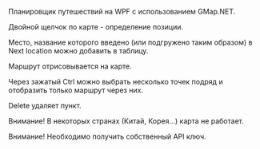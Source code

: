 Планировщик путешествий на WPF с использованием GMap.NET.

Двойной щелчок по карте - определение позиции.

Место, название которого введено (или подгружено таким образом) в Next location можно добавить в таблицу.

Маршрут отрисовывается на карте.

Через зажатый Ctrl можно выбрать несколько точек подряд и отобразить только маршрут через них.

Delete удаляет пункт.

Внимание! В некоторых странах (Китай, Корея...) карта не работает.

Внимание! Необходимо получить собственный API ключ.

